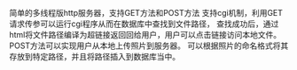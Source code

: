 简单的多线程版http服务器，支持GET方法和POST方法 支持cgi机制，利用GET请求传参可以运行cgi程序从而在数据库中查找到文件路径，
查找成功后，通过html将文件路径编译为超链接返回回给用户，用户可以点击链接访问本地文件。POST方法可以实现用户从本地上传照片到服务器。
可以根据照片的命名格式将其存放到特定路径，并且将路径插入到数据库当中。
